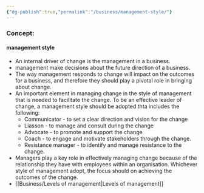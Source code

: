 ```yaml
---
{"dg-publish":true,"permalink":"/business/management-style/"}
---
```


### Concept:
#### management style
- An internal driver of change is the management in a business.
- management make decisions about the future direction of a business.
- The way management responds to change will impact on the outcomes for a business, and therefore they should play a pivotal role in bringing about change. 
- An important element in managing change in the style of management that is needed to facilitate the change. To be an effective leader of change, a management style should be adopted thta includes the following:
	- Communicator - to set a clear direction  and vision for the change
	- Liasson - to manage and consult during the change
	- Advocate - to promote and support the change
	- Coach - to engage and motivate stakeholders through the change.
	- Resistance manager - to identify and manage resistance to the change.
- Managers play a key role in effectively managing change because of the relationship they have with employees within an organisation. Whichever style of management adopt, the focus should on achieving the outcomes of the change.
- [[Business/Levels of management\|Levels of management]] 
  
  
  
  
  
  
  
  
  
  
  
  
  
  
  
  
  
  
  
  
  
  
  
  
  
  
  
  
  
  
  
  
  
  
  
  
  
  
  
  
  
  
  
  
  
  
  
  
  
  
  
  
  
  
  
  
  
  
  
  
  